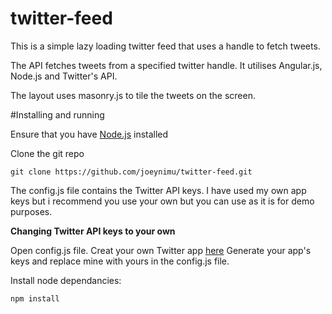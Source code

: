 # twitter-feed
This is a simple lazy loading twitter feed that uses a handle to fetch tweets.

The API fetches tweets from a specified twitter handle. It utilises Angular.js, Node.js and Twitter's API.

The layout uses masonry.js to tile the tweets on the screen.

#Installing and running

Ensure that you have [Node.js](http://nodejs.org/) installed

Clone the git repo
```
git clone https://github.com/joeynimu/twitter-feed.git
```

The config.js file contains the Twitter API keys. I have used my own app keys but i recommend you use your own but you can use as it is for demo purposes.

**Changing Twitter API keys to your own**

Open config.js file.
Creat your own Twitter app [here](https://apps.twitter.com/)
Generate your app's keys and replace mine with yours in the config.js file.

Install node dependancies:
```
npm install
```
